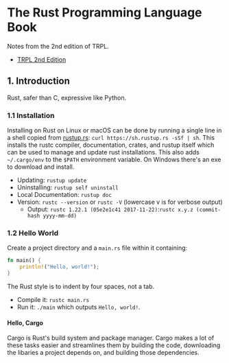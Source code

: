 # The Rust Programming Language Book

Notes from the 2nd edition of TRPL.

* [TRPL 2nd Edition](https://doc.rust-lang.org/book/second-edition/)

## 1. Introduction

Rust, safer than C, expressive like Python.

### 1.1 Installation

Installing on Rust on Linux or macOS can be done by running a single line in a shell copied from [rustup.rs](https://www.rustup.rs): `curl https://sh.rustup.rs -sSf | sh`. This installs the rustc compiler, documentation, crates, and rustup itself which can be used to manage and update rust installations. This also adds `~/.cargo/env` to the `$PATH` environment variable. On Windows there's an exe to download and install.

* Updating: `rustup update`
* Uninstalling: `rustup self uninstall`
* Local Documentation: `rustup doc`
* Version: `rustc --version` or `rustc -V` (lowercase v is for verbose output)
  * Output: `rustc 1.22.1 (05e2e1c41 2017-11-22)`:`rustc x.y.z (commit-hash yyyy-mm-dd)`

### 1.2 Hello World

Create a project directory and a `main.rs` file within it containing:

```Rust
fn main() {
    println!("Hello, world!");
}
```

The Rust style is to indent by four spaces, not a tab.

* Compile it: `rustc main.rs`
* Run it: `./main` which outputs `Hello, world!`.

#### Hello, Cargo

Cargo is Rust's build system and package manager. Cargo makes a lot of these tasks easier and streamlines them by building the code, downloading the libaries a project depends on, and building those dependencies.